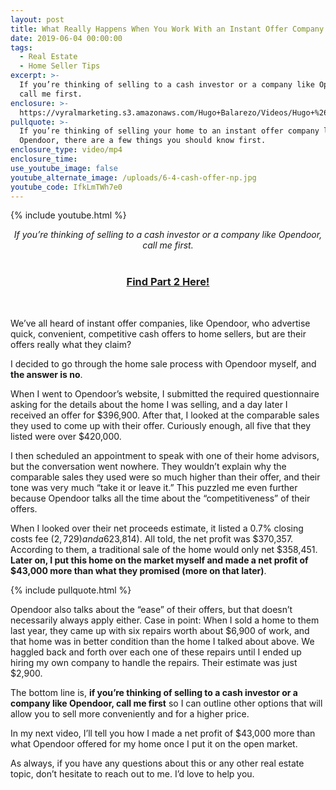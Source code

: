 ```yaml
---
layout: post
title: What Really Happens When You Work With an Instant Offer Company
date: 2019-06-04 00:00:00
tags:
  - Real Estate
  - Home Seller Tips
excerpt: >-
  If you’re thinking of selling to a cash investor or a company like Opendoor,
  call me first.
enclosure: >-
  https://vyralmarketing.s3.amazonaws.com/Hugo+Balarezo/Videos/Hugo+%26+Sheri-+Homes+and+Lifestyles+-+What+Really+Happens+When+You+Work+With+an+Instant+Offer+Company.mp4
pullquote: >-
  If you’re thinking of selling your home to an instant offer company like
  Opendoor, there are a few things you should know first.
enclosure_type: video/mp4
enclosure_time:
use_youtube_image: false
youtube_alternate_image: /uploads/6-4-cash-offer-np.jpg
youtube_code: IfkLmTWh7e0
---
```


{% include youtube.html %}

<center><em>If you&rsquo;re thinking of selling to a cash investor or a company like Opendoor, call me first.</em><br /><br /><strong></strong><h3><strong><a target="_blank" href="https://homes-lifestyles.com/how-i-sold-a-home-for-43000-more-than-what-opendoor-couldve.html">Find Part 2 Here!</a></strong></h3></center>

&nbsp;

We’ve all heard of instant offer companies, like Opendoor, who advertise quick, convenient, competitive cash offers to home sellers, but are their offers really what they claim?

I decided to go through the home sale process with Opendoor myself, and **the answer is no**.

When I went to Opendoor’s website, I submitted the required questionnaire asking for the details about the home I was selling, and a day later I received an offer for $396,900. After that, I looked at the comparable sales they used to come up with their offer. Curiously enough, all five that they listed were over $420,000.

I then scheduled an appointment to speak with one of their home advisors, but the conversation went nowhere. They wouldn’t explain why the comparable sales they used were so much higher than their offer, and their tone was very much “take it or leave it.” This puzzled me even further because Opendoor talks all the time about the “competitiveness” of their offers.

When I looked over their net proceeds estimate, it listed a 0.7% closing costs fee ($2,729) and a 6% service fee ($23,814). All told, the net profit was $370,357. According to them, a traditional sale of the home would only net $358,451. **Later on, I put this home on the market myself and made a net profit of $43,000 more than what they promised (more on that later)**.

{% include pullquote.html %}

Opendoor also talks about the “ease” of their offers, but that doesn’t necessarily always apply either. Case in point: When I sold a home to them last year, they came up with six repairs worth about $6,900 of work, and that home was in better condition than the home I talked about above. We haggled back and forth over each one of these repairs until I ended up hiring my own company to handle the repairs. Their estimate was just $2,900.

The bottom line is, **if you’re thinking of selling to a cash investor or a company like Opendoor, call me first** so I can outline other options that will allow you to sell more conveniently and for a higher price.

In my next video, I’ll tell you how I made a net profit of $43,000 more than what Opendoor offered for my home once I put it on the open market.

As always, if you have any questions about this or any other real estate topic, don’t hesitate to reach out to me. I’d love to help you.